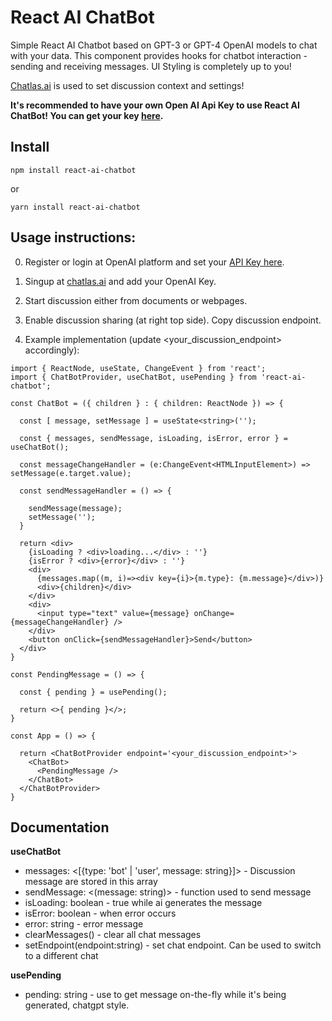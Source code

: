 # React AI ChatBot

Simple React AI Chatbot based on GPT-3 or GPT-4 OpenAI models to chat with your data. This component provides hooks for chatbot interaction - sending and receiving messages. UI Styling is completely up to you!

[Chatlas.ai](https://chatlas.ai) is used to set discussion context and settings!

**It's recommended to have your own Open AI Api Key to use React AI ChatBot! You can get your key [here](https://platform.openai.com/account/api-keys).**

## Install

``npm install react-ai-chatbot``

or

``yarn install react-ai-chatbot``

## Usage instructions: 

0. Register or login at OpenAI platform and set your [API Key here](https://platform.openai.com/account/api-keys).

1. Singup at [chatlas.ai](https://chatlas.ai) and add your OpenAI Key.

2. Start discussion either from documents or webpages. 

3. Enable discussion sharing (at right top side). Copy discussion endpoint.

4. Example implementation (update <your_discussion_endpoint> accordingly):

```tsx
import { ReactNode, useState, ChangeEvent } from 'react';
import { ChatBotProvider, useChatBot, usePending } from 'react-ai-chatbot';

const ChatBot = ({ children } : { children: ReactNode }) => {

  const [ message, setMessage ] = useState<string>('');

  const { messages, sendMessage, isLoading, isError, error } = useChatBot();

  const messageChangeHandler = (e:ChangeEvent<HTMLInputElement>) => setMessage(e.target.value);

  const sendMessageHandler = () => {

    sendMessage(message);
    setMessage('');
  }

  return <div>
    {isLoading ? <div>loading...</div> : ''}
    {isError ? <div>{error}</div> : ''}
    <div>
      {messages.map((m, i)=><div key={i}>{m.type}: {m.message}</div>)}
      <div>{children}</div>
    </div>
    <div>
      <input type="text" value={message} onChange={messageChangeHandler} />
    </div>
    <button onClick={sendMessageHandler}>Send</button>
  </div>
}

const PendingMessage = () => {

  const { pending } = usePending();

  return <>{ pending }</>;
}

const App = () => {

  return <ChatBotProvider endpoint='<your_discussion_endpoint>'>
    <ChatBot>
      <PendingMessage />
    </ChatBot>
  </ChatBotProvider>
}
```

## Documentation

**useChatBot**
  - messages: <[{type: 'bot' | 'user', message: string}]> - Discussion message are stored in this array
  - sendMessage: <(message: string)> - function used to send message
  - isLoading: boolean - true while ai generates the message
  - isError: boolean - when error occurs 
  - error: string - error message
  - clearMessages() - clear all chat messages
  - setEndpoint(endpoint:string) - set chat endpoint. Can be used to switch to a different chat

**usePending**
  - pending: string - use to get message on-the-fly while it's being generated, chatgpt style.
